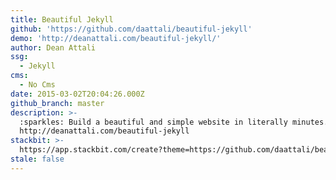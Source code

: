 ```yaml
---
title: Beautiful Jekyll
github: 'https://github.com/daattali/beautiful-jekyll'
demo: 'http://deanattali.com/beautiful-jekyll/'
author: Dean Attali
ssg:
  - Jekyll
cms:
  - No Cms
date: 2015-03-02T20:04:26.000Z
github_branch: master
description: >-
  :sparkles: Build a beautiful and simple website in literally minutes. Demo at
  http://deanattali.com/beautiful-jekyll
stackbit: >- 
  https://app.stackbit.com/create?theme=https://github.com/daattali/beautiful-jekyll
stale: false
---
```

